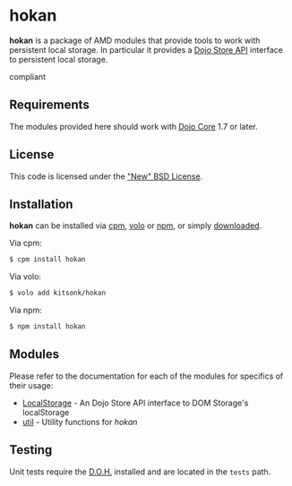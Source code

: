 # hokan

**hokan** is a package of AMD modules that provide tools to work with persistent local storage.  In particular it
provides a [Dojo Store API][store-api] interface to persistent local storage.

compliant

## Requirements

The modules provided here should work with [Dojo Core][core] 1.7 or later.

## License

This code is licensed under the ["New" BSD License](LICENSE).

## Installation

**hokan** can be installed via [cpm][cpm], [volo][volo] or [npm][npm], or simply [downloaded][download].

Via cpm:

```bash
$ cpm install hokan
```

Via volo:

```bash
$ volo add kitsonk/hokan
```

Via npm:

```bash
$ npm install hokan
```

## Modules

Please refer to the documentation for each of the modules for specifics of their usage:

* [LocalStorage](docs/LocalStorage.md) - An Dojo Store API interface to DOM Storage's localStorage
* [util](docs/util.md) - Utility functions for *hokan*

## Testing

Unit tests require the [D.O.H.][doh] installed and are located in the `tests` path.

[core]: http://dojotoolkit.org/reference-guide/dojo/
[store-api]: http://dojotoolkit.org/reference-guide/dojo/store.html
[cpm]: https://github.org/kriszyp/cpm
[volo]: http://volojs.org/
[npm]: http://npmjs.org/
[doh]: http://dojotoolkit.org/reference-guide/1.8/util/doh.html
[download]: /kitsonk/hokan/archive/master.zip
